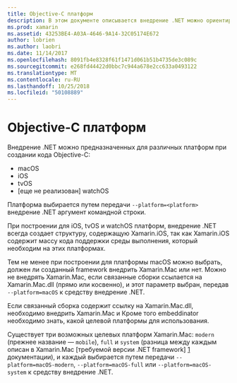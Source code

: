 ```yaml
---
title: Objective-C платформ
description: В этом документе описывается внедрение .NET можно ориентироваться при работе с кодом Objective-C различных платформ. В нем описывается macOS, iOS, tvOS и watchOS.
ms.prod: xamarin
ms.assetid: 43253BE4-A03A-4646-9A14-32C05174E672
author: lobrien
ms.author: laobri
ms.date: 11/14/2017
ms.openlocfilehash: 8091fb4e8328f61f1471d061b51b4735de3c089c
ms.sourcegitcommit: e268fd44422d0bbc7c944a678e2cc633a0493122
ms.translationtype: MT
ms.contentlocale: ru-RU
ms.lasthandoff: 10/25/2018
ms.locfileid: "50108889"
---
```

# <a name="objective-c-platforms"></a>Objective-C платформ

Внедрение .NET можно предназначенных для различных платформ при создании кода Objective-C:

* macOS
* iOS
* tvOS
* [еще не реализован] watchOS

Платформа выбирается путем передачи `--platform=<platform>` внедрение .NET аргумент командной строки.

При построении для iOS, tvOS и watchOS платформ, внедрение .NET всегда создает структуру, содержащую Xamarin.iOS, так как Xamarin.iOS содержит массу кода поддержки среды выполнения, который необходим на этих платформах.

Тем не менее при построении для платформы macOS можно выбрать, должен ли созданный framework внедрить Xamarin.Mac или нет. Можно не внедрять Xamarin.Mac, если связанные сборки ссылается на Xamarin.Mac.dll (прямо или косвенно), и этот параметр выбран, передав `--platform=macOS` к средству внедрение .NET.

Если связанный сборка содержит ссылку на Xamarin.Mac.dll, необходимо внедрить Xamarin.Mac и Кроме того embeddinator необходимо знать, какой целевой платформы для использования.

Существует три возможных целевых платформ Xamarin.Mac: `modern` (прежнее название — `mobile`), `full` и `system` (разница между каждым описан в Xamarin.Mac [требуемой версии .NET framework] [ 1] документации), и каждый выбирается путем передачи `--platform=macOS-modern`, `--platform=macOS-full` или `--platform=macOS-system` к средству внедрение .NET.

[1]: ~/mac/platform/target-framework.md
